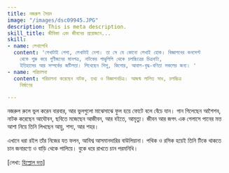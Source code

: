 ```yaml
---
title: নজরুল সৈয়দ
image: "/images/dsc09945.JPG"
description: This is meta description.
skill_title: জীবিকা এবং জীবনের প্রয়োজনে...
skill:
- name: লেখালেখি
  content: 'লেখাটাই পেশা, লেখাটাই নেশা। তা সে যে কোনো লেখাই হোক। বিজ্ঞাপনের কনসেপ্ট
    থেকে শুরু করে গুণীজনের মানপত্র, নাটকের পাণ্ডুলিপি থেকে চলচ্চিত্রের চিত্রনাট্য,
    ইতিহাসের আর সম্পর্কের জটিলতা। লিখেছেন শিশু, কিশোর, আবাল-বৃদ্ধ-বণিতা সকলের জন্য। '
- name: পরিচালনা
  content: পরিচালনা করেছেন নাটক, তথ্য ও বিজ্ঞাপনচিত্র। আজন্ম লালিত সাধ, চলচ্চিত্র
    নির্মাণের

---
```

নজরুল রুলে ভুল করেন বারবার, আর ভুলগুলো মাঝেসাঝে ফুল হয়ে ফোটে বলে বেঁচে যান। গান গিলেছেন আশৈশব, নাটক করেছেন আযৌবন, ছবিতে মজেছেন আজীবন, আর বইতে, আমৃত্যু। জীবন আর জগৎ এক গেলাসে পানের মত্ত আশা নিয়ে তিনি লিখছেন আয়ু, শস্য, আর শহর।

এখানে ধরা রইল তাঁর নিজের যত ফলন, আবিশ্ব আসমানদারির বাউলিয়ানা। পথিক ও রসিক হয়েই তিনি টিকে থাকতে চান জনারণ্যে ও বাড়ি থেকে পালিয়ে। বুকে ধরে রাখতে চান পরমনিধি।

\[লেখা: [হিল্লোল দত্ত](https://www.facebook.com/hillol.dutta)\]